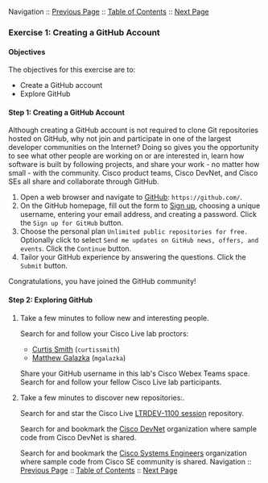 Navigation :: [Previous Page](LTRDEV-1100-02-Tools.md) :: [Table of Contents](LTRDEV-1100-00-Intro.md#table-of-contents) :: [Next Page](LTRDEV-1100-02a-Git-Ex2.md)

### Exercise 1: Creating a GitHub Account

#### Objectives

The objectives for this exercise are to:

* Create a GitHub account
* Explore GitHub

#### Step 1: Creating a GitHub Account

Although creating a GitHub account is not required to clone Git repositories hosted on GitHub, why not join and 
participate in one of the largest developer communities on the Internet?  Doing so gives you the opportunity to see 
what other people are working on or are interested in, learn how software is built by following projects, and share 
your work - no matter how small - with the community.  Cisco product teams, Cisco DevNet, and Cisco SEs all share and
collaborate through GitHub.

1. Open a web browser and navigate to [GitHub](https://github.com/): `https://github.com/`.
2. On the GitHub homepage, fill out the form to [Sign up](https://github.com/join?source=header-home), choosing a 
unique username, entering your email address, and creating a password.  Click the `Sign up for GitHub` button.
3. Choose the personal plan `Unlimited public repositories for free.`  Optionally click to select `Send me updates on
GitHub news, offers, and events`.  Click the `Continue` button.
4. Tailor your GitHub experience by answering the questions.  Click the `Submit` button.

Congratulations, you have joined the GitHub community!

#### Step 2: Exploring GitHub

1. Take a few minutes to follow new and interesting people.
    
    Search for and follow your Cisco Live lab proctors:
    
    * [Curtis Smith](https://github.com/curtissmith) (`curtissmith`)
    * [Matthew Galazka](https://github.com/mgalazka) (`mgalazka`)
    
    Share your GitHub username in this lab's Cisco Webex Teams space.  Search for and follow your fellow Cisco Live lab 
    participants.

2. Take a few minutes to discover new repositories:.
    
    Search for and star the Cisco Live [LTRDEV-1100 session](https://github.com/curtissmith/LTRDEV-1100) repository.
    
    Search for and bookmark the [Cisco DevNet](https://github.com/CiscoDevNet) organization where sample code from 
    Cisco DevNet is shared.
    
    Search for and bookmark the [Cisco Systems Engineers](https://github.com/CiscoSE) organization where sample 
    code from Cisco SE community is shared.
Navigation :: [Previous Page](LTRDEV-1100-02-Tools.md) :: [Table of Contents](LTRDEV-1100-00-Intro.md#table-of-contents) :: [Next Page](LTRDEV-1100-02a-Git-Ex2.md)

